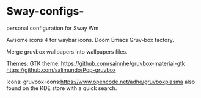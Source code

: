 # Sway-configs-
personal configuration for Sway Wm

Awsome icons 4 for waybar icons. 
Doom Emacs
Gruv-box factory. 

Merge gruvbox wallpapers into wallpapers files. 

Themes: GTK theme: 
https://github.com/sainnhe/gruvbox-material-gtk
https://github.com/salimundo/Pop-gruvbox

Icons: 
gruvbox icons:https://www.opencode.net/adhe/gruvboxplasma 
also found on the KDE store with a quick search. 




